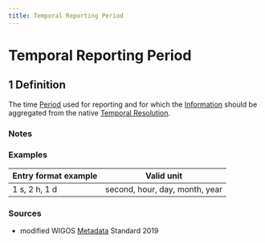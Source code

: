 ```yaml
---
title: Temporal Reporting Period
---
```


# Temporal Reporting Period

## 1 Definition

The time [Period](../period) used for reporting and for which the [Information](../information) should be aggregated from the native [Temporal Resolution](../temporal_resolution).

### Notes 

### Examples 

| Entry format example | Valid unit                    |
|----------------------|-------------------------------|
| 1 s, 2 h, 1 d         | second, hour, day, month, year |

### Sources 
- modified WIGOS [Metadata](../metadata) Standard 2019
